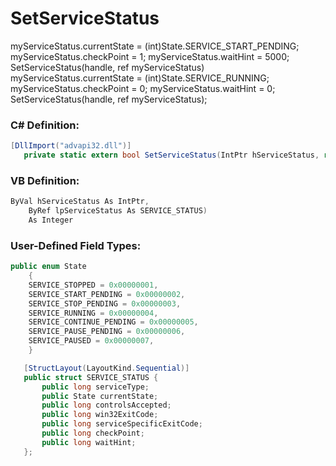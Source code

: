 # SetServiceStatus

myServiceStatus.currentState = (int)State.SERVICE\_START\_PENDING;         myServiceStatus.checkPoint = 1;         myServiceStatus.waitHint = 5000;         SetServiceStatus(handle, ref myServiceStatus) myServiceStatus.currentState = (int)State.SERVICE\_RUNNING;         myServiceStatus.checkPoint = 0;         myServiceStatus.waitHint = 0;         SetServiceStatus(handle, ref myServiceStatus);

### C# Definition:

```cs
[DllImport("advapi32.dll")]
   private static extern bool SetServiceStatus(IntPtr hServiceStatus, ref SERVICE_STATUS lpServiceStatus);
```

### VB Definition:

```cs
ByVal hServiceStatus As IntPtr, 
    ByRef lpServiceStatus As SERVICE_STATUS) 
    As Integer
```

### User-Defined Field Types:

```cs
public enum State
    {
    SERVICE_STOPPED = 0x00000001,
    SERVICE_START_PENDING = 0x00000002,
    SERVICE_STOP_PENDING = 0x00000003,
    SERVICE_RUNNING = 0x00000004,
    SERVICE_CONTINUE_PENDING = 0x00000005,
    SERVICE_PAUSE_PENDING = 0x00000006,
    SERVICE_PAUSED = 0x00000007,
    }

   [StructLayout(LayoutKind.Sequential)]
   public struct SERVICE_STATUS {
       public long serviceType;
       public State currentState;
       public long controlsAccepted;
       public long win32ExitCode;
       public long serviceSpecificExitCode;
       public long checkPoint;
       public long waitHint;
   };
```
